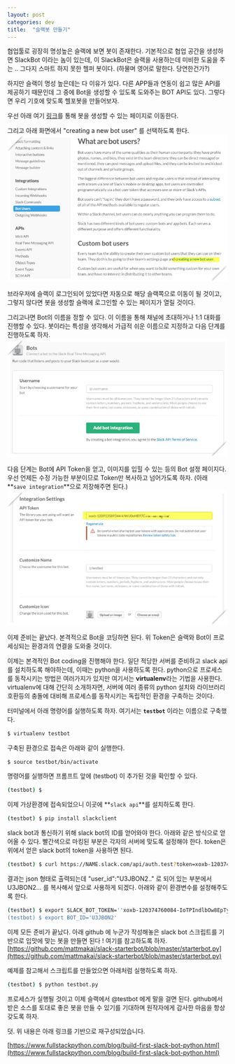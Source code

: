 ```yaml
---
layout: post
categories: dev
title:  "슬랙봇 만들기"
---
```



협업툴로 굉장히 명성높은 슬랙에 보면 봇이 존재한다. 기본적으로 협업 공간을 생성하면 SlackBot 이라는 놈이 있는데, 이 SlackBot은 슬랙을 사용하는데 미비한 도움을 주는 .. 그다지 스마트 하지 못한 헬퍼 봇이다. (하물며 영어로 말한다. 당연한건가?)

하지만 슬랙이 명성 높은데는 다 이유가 있다. 다른 APP들과 연동이 쉽고 많은 API를 제공하기 때문인데 그 중에 Bot을 생성할 수 있도록 도와주는 BOT API도 있다. 그렇다면 우리 기호에 맞도록 헬포봇을 만들어보자.

우선 아래 여기 [링크](https://api.slack.com/bot-users)를 통해 봇을 생성할 수 있는 페이지로 이동한다.


그리고 아래 화면에서 "creating a new bot user" 를 선택하도록 한다.
<img src="/image/20170127/이미지_2.jpg"  style="max-width:100%;max-height:100%;">


브라우저에 슬랙이 로그인되어 있었다면 자동으로 해당 슬랙쪽으로 이동이 될 것이고, 그렇지 않다면 봇을 생성할 슬랙에 로그인할 수 있는 페이지가 열릴 것이다. 

그리고나면 Bot의 이름을 정할 수 있다. 이 이름을 통해 채널에 초대하거나 1:1 대화를 진행할 수 있다. 봇이라는 특성을 생각해서 가급적 쉬운 이름으로 지정하고 다음 단계를 진행하도록 하자.
<img src="/image/20170127/이미지_3.jpg"  style="max-width:100%;max-height:100%;">

다음 단계는 Bot에 API Token을 얻고, 이미지를 입힐 수 있는 등의 Bot 설정 페이지다. 우선 언제든 수정 가능한 부분이므로 Token만 복사하고 넘어가도록 하자. (아래 **`save integration`**으로 저장해주면 된다.)
<img src="/image/20170127/이미지_5.jpg"  style="max-width:100%;max-height:100%;">


이제 준비는 끝났다. 본격적으로 Bot을 코딩하면 된다. 위 Token은 슬랙와 Bot이 프로세싱되는 환경과의 연결을 도와줄 것이다.

이제는 본격적인 Bot coding을 진행해야 한다. 일단 적당한 서버를 준비하고 slack api를 설치하도록 해야하는데, 이때는 python을 사용하도록 한다. python으로 프로세스를 동작시키는 방법은 여러가지가 있지만 여기서는 **virtualenv**라는 기법을 사용한다. virtualenv에 대해 간단히 소개하자면, 서버에 여러 종류의 python 설치와 라이브러리 호환등의 충돌에 대비해 프로세스를 동작시키는 독립적인 환경을 구축하는 것이다.

터미널에서 아래 명령어를 실행하도록 하자. 여기서는 **`testbot`** 이라는 이름으로 구축했다.

```bash
$ virtualenv testbot
```

구축된 환경으로 접속은 아래와 같이 실행한다.

```bash
$ source testbot/bin/activate
```

명령어를 실행하면 프롬프트 앞에 (testbot) 이 추가된 것을 확인할 수 있다.

```bash
(testbot) $
```

이제 가상환경에 접속되었으니 이곳에 **`slack api`**를 설치하도록 한다.

```bash
(testbot) $ pip install slackclient
```

slack bot과 통신하기 위해 slack bot의 ID를 얻어와야 한다. 아래와 같은 방식으로 얻어올 수 있다. 빨간색으로 마킹된 부분은 각자의 서버에 맞도록 설정해야 한다. token은 위에서 얻은 slack bot의 token을 사용하면 된다.

```bash
(testbot) $ curl https://NAME.slack.com/api/auth.test?token=xoxb-120374760084-IoTPIndlbOw8EpTy0JR
```

결과는 json 형태로 출력되는데 "user_id":"U3JBON2.." 로 되어 있는 부분에서 U3JBON2... 를 복사해서 앞으로 사용하게 되겠다. 아래와 같이 환경변수를 설정해주도록 한다.

```bash
(testbot) $ export SLACK_BOT_TOKEN=''xoxb-120374760084-IoTPIndlbOw8EpTy0JR"
(testbot) $ export BOT_ID='U3JBON2'
```

이제 모든 준비가 끝났다. 아래 github 에 누군가 작성해놓은 slack bot 스크립트를 기반으로 입맛에 맞는 봇을 만들면 된다 ! 여기를 참고하도록 하자.
[https://github.com/mattmakai/slack-starterbot/blob/master/starterbot.py](https://github.com/mattmakai/slack-starterbot/blob/master/starterbot.py)

예제를 참고해서 스크립트를 만들었으면 아래처럼 실행하도록 하자.

```bash
(testbot) $ python testbot.py
```

프로세스가 실행될 것이고 이제 슬랙에서 @testbot 에게 말을 걸면 된다. github에서 받은 소스를 토대로 좋은 봇을 만들 수 있기를 기대하며 원작자에게 감사한 마음을 항상 갖도록 하자.


덧. 위 내용은 아래 링크를 기반으로 재구성되었습니다.

[https://www.fullstackpython.com/blog/build-first-slack-bot-python.html](https://www.fullstackpython.com/blog/build-first-slack-bot-python.html)


